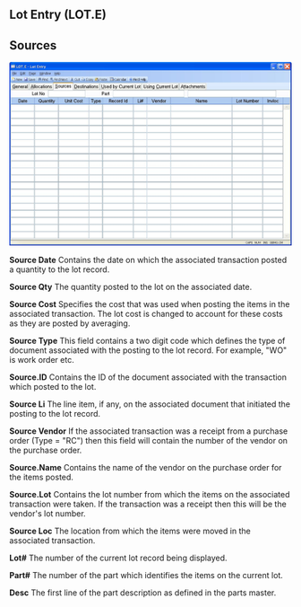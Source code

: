 ##  Lot Entry (LOT.E)

<PageHeader />

##  Sources

![](./LOT-E-3.jpg)

**Source Date** Contains the date on which the associated transaction posted a
quantity to the lot record.  
  
**Source Qty** The quantity posted to the lot on the associated date.  
  
**Source Cost** Specifies the cost that was used when posting the items in the
associated transaction. The lot cost is changed to account for these costs as
they are posted by averaging.  
  
**Source Type** This field contains a two digit code which defines the type of
document associated with the posting to the lot record. For example, "WO" is
work order etc.  
  
**Source.ID** Contains the ID of the document associated with the transaction
which posted to the lot.  
  
**Source Li** The line item, if any, on the associated document that initiated
the posting to the lot record.  
  
**Source Vendor** If the associated transaction was a receipt from a purchase
order (Type = "RC") then this field will contain the number of the vendor on
the purchase order.  
  
**Source.Name** Contains the name of the vendor on the purchase order for the
items posted.  
  
**Source.Lot** Contains the lot number from which the items on the associated
transaction were taken. If the transaction was a receipt then this will be the
vendor's lot number.  
  
**Source Loc** The location from which the items were moved in the associated
transaction.  
  
**Lot#** The number of the current lot record being displayed.  
  
**Part#** The number of the part which identifies the items on the current
lot.  
  
**Desc** The first line of the part description as defined in the parts
master.  
  
  
<badge text= "Version 8.10.57" vertical="middle" />

<PageFooter />